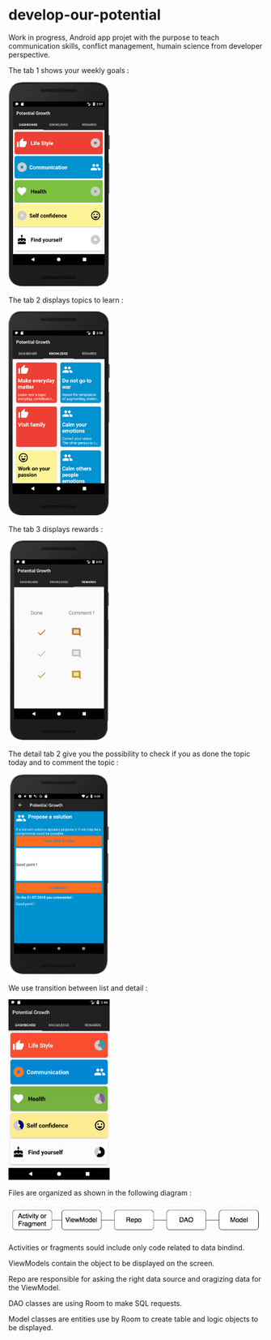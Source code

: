 # develop-our-potential
Work in progress, Android app projet with the purpose to teach communication skills, conflict management, humain science from developer perspective.

The tab 1 shows your weekly goals : 

<img width="200" alt="example" src="cap1.1.png"/>

The tab 2 displays topics to learn : 

<img width="200" alt="example" src="cap2.1.png"/>

The tab 3 displays rewards : 

<img width="200" alt="example" src="cap4.png"/>

The detail tab 2 give you the possibility to check if you as done the topic today and to comment the topic : 

<img width="200" alt="example" src="cap3.png"/>

We use transition between list and detail :

<img width="200" alt="example" src="cap5.gif"/>

Files are organized as shown in the following diagram :

<img width="500" alt="diagram" src="diagram.png"/>

Activities or fragments sould include only code related to data bindind.

ViewModels contain the object to be displayed on the screen.

Repo are responsible for asking the right data source and oragizing data for the ViewModel.

DAO classes are using Room to make SQL requests.

Model classes are entities use by Room to create table and logic objects to be displayed.